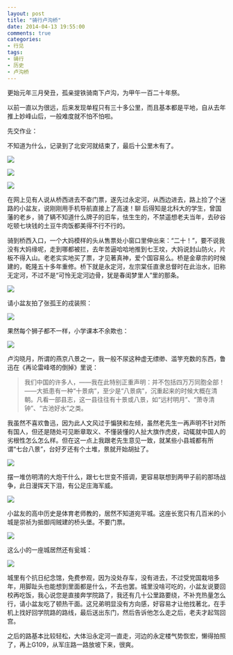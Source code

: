 ```yaml
---
layout: post
title: "骑行卢沟桥"
date: 2014-04-13 19:55:00
comments: true
categories:
- 行见
tags:
- 骑行
- 历史
- 卢沟桥
---
```


更始元年三月癸丑，孤亲提铁骑南下卢沟，为甲午一百二十年祭。

以前一直以为很远，后来发现单程只有三十多公里，而且基本都是平地，自从去年推上妙峰山后，一般难度就不怕不怕啦。

先交作业：

不知道为什么，记录到了北安河就结束了，最后十公里木有了。

![](http://pic.yupoo.com/leninlee/DGaYw0Qi/medish.jpg)

![](http://pic.yupoo.com/leninlee/DGaZP1XR/medish.jpg)

![](http://pic.yupoo.com/leninlee/DGbqdTkZ/medish.jpg)

在网上见有人说从桥西进去不查门票，遂先过永定河，从西边进去，路上捡了个迷路的小盆友，说刚刚用手机导航直接上了高速！聊 后得知是北科大的学生，曾国藩的老乡，骑了辆不知道什么牌子的旧车，怯生生的，不禁遥想老夫当年，去矽谷吃顿七块钱的土豆牛肉饭都美得不行不行的。

骑到桥西入口，一个大妈模样的头从售票处小窗口里伸出来：“二十！”，要不说我没有大妈缘呢，走到哪都被拦，去年苦逼哈哈地推到七王坟，大妈说封山防火，片板不得入山。老老实实地买了票，才见著真神，爱个国容易么。桥是金章宗的时候建的，乾隆五十多年重修。桥下就是永定河，左宗棠任直隶总督时在此治水，旧称无定河，不过不是“可怜无定河边骨，犹是春闺梦里人”里的那条。

![](http://pic.yupoo.com/leninlee/DGbmWZvZ/medish.jpg)

请小盆友拍了张孤王的戎装照：

![](http://pic.yupoo.com/leninlee/DGbmX91K/medish.jpg)

果然每个狮子都不一样，小学课本不余欺也：

![](http://pic.yupoo.com/leninlee/DGbmYClu/medish.jpg)

卢沟晓月，所谓的燕京八景之一，我一般不尿这种虚无缥缈、滥竽充数的东西，鲁迅在《再论雷峰塔的倒掉》里说：

>我们中国的许多人，——我在此特别正重声明：并不包括四万万同胞全部！——大抵患有一种“十景病”，至少是“八景病”，沉重起来的时候大概在清朝。凡看一部县志，这一县往往有十景或八景，如“远村明月”、“萧寺清钟”、“古池好水”之类。

我虽然不喜欢鲁迅，因为此人文风过于惼狭和左倾，虽然老先生一再声明不针对所有国人，但还是随处可见断章取义、不懂装懂的人扯大旗作虎皮，动辄就中国人的劣根性怎么怎么样。但在这一点上我跟老先生意见一致，就某些小县城都有所谓“七台八景”，台好歹还有个土堆，景就开始胡扯了。

![](http://pic.yupoo.com/leninlee/DGbmY2fr/medish.jpg)

摆一堆仿明清的大炮干什么，跟七七世变不搭调，更容易联想到两甲子前的那场战争，此日漫挥天下泪，有公足庄海军威。

![](http://pic.yupoo.com/leninlee/DGcan9YW/medish.jpg)

小盆友的高中历史是体育老师教的，居然不知道宛平城。这座长宽只有几百米的小城是崇祯为抵御闯贼建的桥头堡。不要门票。

![](http://pic.yupoo.com/leninlee/DGbmXnSE/medish.jpg)

这么小的一座城居然还有瓮城：

![](http://pic.yupoo.com/leninlee/DGbmZQTg/medish.jpg)

城里有个抗日纪念馆，免费参观，因为没处存车，没有进去，不过受党国栽培多年，用脚趾头也能想到里面都是什么，不去也罢。城里没啥可吃的，小盆友说要回校再吃饭，我心说您是直接奔学院路了，我还有几十公里路要绕，不补充热量怎么行，请小盆友吃了顿热干面。这兄弟明显没有方向感，好容易才让他找著北，在手机上找好回学院路的路线，最后送出东门，然后告诉他怎么走之后，老夫才起驾回宫。

之后的路基本比较轻松，大体沿永定河一直走，河边的永定楼气势恢宏，懒得拍照了，再上G109，从军庄路一路放坡下来，很爽。
